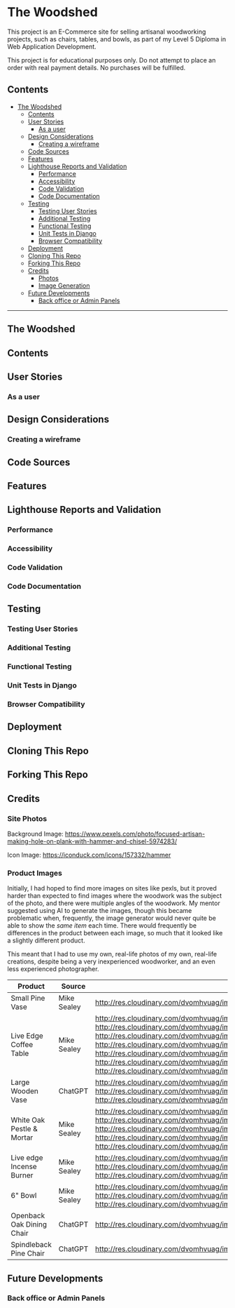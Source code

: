 # The Woodshed

This project is an E-Commerce site for selling artisanal woodworking projects, such as chairs, tables, and bowls, as part of my Level 5 Diploma in Web Application Development.

This project is for educational purposes only. Do not attempt to place an order with real payment details. No purchases will be fulfilled.

## Contents

- [The Woodshed](#the-woodshed)
  - [Contents](#contents)
  - [User Stories](#user-stories)
    - [As a user](#as-a-user)
  - [Design Considerations](#design-considerations)
    - [Creating a wireframe](#creating-a-wireframe)
  - [Code Sources](#code-sources)
  - [Features](#features)
  - [Lighthouse Reports and Validation](#lighthouse-reports-and-validation)
    - [Performance](#performance)
    - [Accessibility](#accessibility)
    - [Code Validation](#code-validation)
    - [Code Documentation](#code-documentation)
  - [Testing](#testing)
    - [Testing User Stories](#testing-user-stories)
    - [Additional Testing](#additional-testing)
    - [Functional Testing](#functional-testing)
    - [Unit Tests in Django](#unit-tests-in-django)
    - [Browser Compatibility](#browser-compatibility)
  - [Deployment](#deployment)
  - [Cloning This Repo](#cloning-this-repo)
  - [Forking This Repo](#forking-this-repo)
  - [Credits](#credits)
    - [Photos](#photos)
    - [Image Generation](#image-generation)
  - [Future Developments](#future-developments)
    - [Back office or Admin Panels](#back-office-or-admin-panels)

---

## The Woodshed

## Contents

## User Stories

### As a user

## Design Considerations

### Creating a wireframe

## Code Sources

## Features

## Lighthouse Reports and Validation

### Performance

### Accessibility

### Code Validation

### Code Documentation

## Testing

### Testing User Stories

### Additional Testing

### Functional Testing

### Unit Tests in Django

### Browser Compatibility

## Deployment

## Cloning This Repo

## Forking This Repo

## Credits

### Site Photos
Background Image: https://www.pexels.com/photo/focused-artisan-making-hole-on-plank-with-hammer-and-chisel-5974283/

Icon Image: https://iconduck.com/icons/157332/hammer

### Product Images

Initially, I had hoped to find more images on sites like pexls, but it proved harder than expected to find images where the woodwork was the subject of the photo, and there were multiple angles of the woodwork. My mentor suggested using AI to generate the images, though this became problematic when, frequently, the image generator would never quite be able to show the _same item_ each time. There would frequently be differences in the product between each image, so much that it looked like a slightly different product.

This meant that I had to use my own, real-life photos of my own, real-life creations, despite being a very inexperienced woodworker, and an even less experienced photographer.

|Product | Source | Image URLs | 
|--------|--------|-------|
| Small Pine Vase| Mike Sealey| http://res.cloudinary.com/dvomhvuag/image/upload/v1754077575/jfo4rcxylzwtjn4gwkwx.jpg | |
|Live Edge Coffee Table| Mike Sealey| http://res.cloudinary.com/dvomhvuag/image/upload/v1753907033/jq0bdlagqwgpytxgsfw7.jpg, http://res.cloudinary.com/dvomhvuag/image/upload/v1753907036/roevnwpt6vnhsfxx9e6p.jpg, http://res.cloudinary.com/dvomhvuag/image/upload/v1753907038/lxjp0hxxkzfuixpmgwz2.jpg, http://res.cloudinary.com/dvomhvuag/image/upload/v1753907040/anhd29bojr6kpoyv3tmw.jpg, http://res.cloudinary.com/dvomhvuag/image/upload/v1753907043/qrsl46nhvp4jeaz8sohe.jpg, http://res.cloudinary.com/dvomhvuag/image/upload/v1753907046/l66ufnbgj50cgyk06man.jpg, http://res.cloudinary.com/dvomhvuag/image/upload/v1753907048/jovs97qcboexlpmkqjfa.jpg  |
|Large Wooden Vase | ChatGPT | http://res.cloudinary.com/dvomhvuag/image/upload/v1754077417/zanplloxfvt2zjqihezj.png http://res.cloudinary.com/dvomhvuag/image/upload/v1754077415/tsffoquw42r3ccwca41b.png http://res.cloudinary.com/dvomhvuag/image/upload/v1754077418/prdmphsxyfrrfgywgscl.png|
|White Oak Pestle & Mortar| Mike Sealey | http://res.cloudinary.com/dvomhvuag/image/upload/v1754077789/s7zk3duny5j0of2qme4e.jpg http://res.cloudinary.com/dvomhvuag/image/upload/v1754077791/qxfces1y78h5fgwg7fbf.jpg http://res.cloudinary.com/dvomhvuag/image/upload/v1754077792/zka8vxxpzqnhimoivv4r.jpg http://res.cloudinary.com/dvomhvuag/image/upload/v1754077794/hd2nnn8q6xhwrfmnk0ey.jpg http://res.cloudinary.com/dvomhvuag/image/upload/v1754077796/advtm4blwthl3sia2lf6.jpg |
|Live edge Incense Burner | Mike Sealey | http://res.cloudinary.com/dvomhvuag/image/upload/v1754078129/lopmmwxxy08hpe7eb93e.jpg http://res.cloudinary.com/dvomhvuag/image/upload/v1754078127/udtkleu6jg8k8lkixmxx.jpg http://res.cloudinary.com/dvomhvuag/image/upload/v1754078131/ee04p3u4venrm4vnrwzg.jpg |
|6" Bowl | Mike Sealey | http://res.cloudinary.com/dvomhvuag/image/upload/v1753908669/p5zkaamkyaib8wht2ioi.jpg http://res.cloudinary.com/dvomhvuag/image/upload/v1753908672/b4ubtdsufsdt9axyqztn.jpg http://res.cloudinary.com/dvomhvuag/image/upload/v1753908674/bde0rng9llngfy2rft5f.jpg |
|Openback Oak Dining Chair| ChatGPT | http://res.cloudinary.com/dvomhvuag/image/upload/v1754080088/dph34btg67ktcuwzkuis.png |
|Spindleback Pine Chair | ChatGPT| http://res.cloudinary.com/dvomhvuag/image/upload/v1754079825/hzdzvaeceru8ghv28djw.png |


## Future Developments

### Back office or Admin Panels
    
    






<!-- 
Useful SO on washing out the peripherary images in the gallery: https://stackoverflow.com/questions/74641294/how-to-wash-out-colors-with-css-filters

Stripe "International" cards (ie using those with UK Postcodes instead of US ZipCodes)https://docs.stripe.com/testing#international-cards


Fun problem to encounter: If someone orders more than I have in stock the constraint saying stock level must be greater than 0 throws an error. This needs some front-end protections.
Demonstration: https://jam.dev/c/d803a524-1b8e-4a17-a5db-3fafcd342194
```
Request Method:	GET
Request URL:	http://127.0.0.1:8000/basket/success/
Django Version:	4.2.19
Exception Type:	IntegrityError
Exception Value:	
CHECK constraint failed: qty_in_stock
```
Resolution: 
https://jam.dev/c/8a0d7b9e-1154-418f-b3ee-3a0415ae8334

``` Python
if not created:
        # Must check if enough stock _exists_ to add to basket
        new_qty = item.qty + 1
        if new_qty > product.qty_in_stock:
            # If not enough stock, don't update the quantity
            messages.error(
                request,
                f"Cannot add another {product.name} — only {product.qty_in_stock} in stock."
            )
        else:
            # else update the quantity and save the item
            item.qty = new_qty
            item.save()
            message = f"Added {product.name} to basket"
            messages.success(request, message)
```

This check starts with "is this item already in the basket, or have we created an entry in the basket for it?" - If not created, then it already exists, and we simply want to increase the quantity, _but_ we must check that there's stock to do so. We add one to the ammount of stock in the basket, and compare it to the ammount in stock. We'll let the customer know if they're trying to add more to their basket than we have in stock.

This check only occurs when there is already one in the basket. Prior to the item being added to the basket for the first time, the "Add to basket" button is disabled of `product.qty_in_stock` is zero.

Multi-field search with Q
https://www.freecodecamp.org/news/what-is-q-in-django-and-why-its-super-useful
Lets me use the seach bar to search name and/or material and/or finish

NetNinja Django Testing tutorial - https://www.youtube.com/watch?v=OfiCALrGE14&list=PL4cUxeGkcC9ic9O6xDW2d1qMp3rMOb0Nu

Django management commands tutorial here: https://www.geeksforgeeks.org/python/custom-django-management-commands/  -->